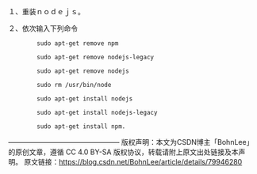 １、重装ｎｏｄｅｊｓ。

２、依次输入下列命令
```
        sudo apt-get remove npm

        sudo apt-get remove nodejs-legacy

        sudo apt-get remove nodejs 

        sudo rm /usr/bin/node 

        sudo apt-get install nodejs 

        sudo apt-get install nodejs-legacy 

        sudo apt-get install npm.
```
————————————————
版权声明：本文为CSDN博主「BohnLee」的原创文章，遵循 CC 4.0 BY-SA 版权协议，转载请附上原文出处链接及本声明。
原文链接：https://blog.csdn.net/BohnLee/article/details/79946280